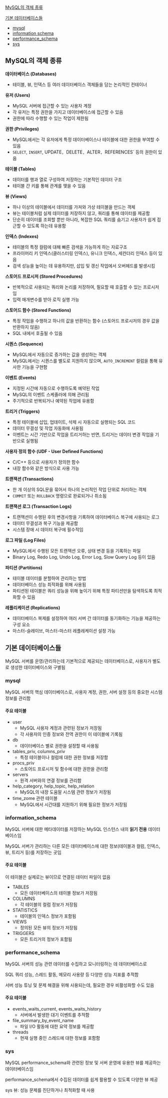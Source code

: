 [MySQL의 객체 종류](#mysql의-객체-종류)

[기본 데이터베이스들](#기본-데이터베이스들)
- [mysql](#mysql)
- [information schema](#information_schema)
- [performance_schema](#performance_schema)
- [sys](#sys)

## MySQL의 객체 종류

**데이터베이스 (Databases)**
- 테이블, 뷰, 인덱스 등 여러 데이터베이스 객체들을 담는 논리적인 컨테이너

**유저 (Users)**
- MySQL 서버에 접근할 수 있는 사용자 계정
- 각 유저는 특정 권한을 가지고 데이터베이스에 접근할 수 있음
- 권한에 따라 수행할 수 있는 작업이 제한됨

**권한 (Privileges)**
- MySQL에서는 각 유저에게 특정 데이터베이스나 테이블에 대한 권한을 부여할 수 있음
- `SELECT`, `INSERT`, UPDATE`, `DELETE`, `ALTER`, `REFERENCES` 등의 권한이 있음 

**테이블 (Tables)**
- 데이터를 행과 열로 구성하여 저장하는 기본적인 데이터 구조
- 테이블 간 키를 통해 관계를 맺을 수 있음

**뷰 (Views)**
- 하나 이상의 테이블에서 데이터를 가져와 가상 테이블을 만드는 객체
- 뷰는 테이블처럼 실제 데이터를 저장하지 않고, 쿼리를 통해 데이터를 제공함
- 단순히 데이터를 조회할 뿐만 아니라, 복잡한 SQL 쿼리를 숨기고 사용자가 쉽게 접근할 수 있도록 하는데 유용함

**인덱스 (Indexes)**
- 테이블의 특정 컬럼에 대해 빠른 검색을 가능하게 하는 자료구조
- 프라이머리 키 인덱스(클러스터링 인덱스), 유니크 인덱스, 세컨더리 인덱스 등이 있음
- 검색 성능을 높이는 데 유용하지만, 삽입 및 갱신 작업에서 오버헤드를 발생시킴

**스토어드 프로시저 (Stored Procedures)**
- 반복적으로 사용되는 쿼리와 논리를 저장하여, 필요할 때 호출할 수 있는 프로시저임
- 입력 매개변수를 받아 로직 실행 가능

**스토어드 함수 (Stored Functions)**
- 특정 작업을 수행하고 하나의 값을 반환하는 함수 (스토어드 프로시저의 경우 값을 반환하지 않음)
- SQL 내에서 호출될 수 있음

**시퀀스 (Sequence)**
- MySQL에서 자동으로 증가하는 값을 생성하는 객체
- MySQL에서는 시퀀스를 별도로 지원하지 않으며, `AUTO_INCREMENT` 컬럼을 통해 유사한 기능을 구현함

**이벤트 (Events)**
- 지정된 시간에 자동으로 수행하도록 예약된 작업
- MySQL의 이벤트 스케줄러에 의해 관리됨
- 주기적으로 반복되거나 예약된 작업에 유용함

**트리거 (Triggers)**
- 특정 테이블에 삽입, 업데이트, 삭제 시 자동으로 실행되는 SQL 코드
- 데이터 무결성 및 작업 자동화에 사용됨
- 이벤트는 시간 기반으로 작업을 트리거하는 반면, 트리거는 데이터 변경 작업을 기반으로 실행됨

**사용자 정의 함수 (UDF - User Defined Functions)**
- C/C++ 등으로 사용자가 정의한 함수
- 내장 함수와 같은 방식으로 사용 가능

**트랜잭션 (Transactions)**
- 한 개 이상의 SQL문을 묶어서 하나의 논리적인 작업 단위로 처리하는 객체
- `COMMIT` 또는 `ROLLBACK` 명령으로 완료되거나 취소됨

**트랜잭션 로그 (Transaction Logs)**
- 트랜잭션이 수행된 후의 변경사항을 기록하여 데이터베이스 복구에 사용되는 로그
- 데이터 무결성과 복구 기능을 제공함
- 시스템 장애 시 데이터 복구에 필수적임

**로그 파일 (Log Files)**
- MySQL에서 수행된 모든 트랜잭션 오류, 상태 변경 등을 기록하는 파일
- Binary Log, Redo Log, Undo Log, Error Log, Slow Query Log 등이 있음

**파티션 (Partitions)**
- 테이블 데이터를 분할하여 관리하는 방법
- 데이터베이스 성능 최적화를 위해 사용됨
- 파티션된 테이블은 쿼리 성능을 위해 높이기 위해 특정 파티션만을 탐색하도록 최적화할 수 있음 

**레플리케이션 (Replications)**
- 데이터베이스 복제를 설정하여 여러 서버 간 데이터를 동기화하는 기능을 제공하는 구성 요소
- 마스터-슬레이브, 마스터-마스터 레플레케이션 설정 가능

## 기본 데이터베이스들

MySQL 서버를 운영/관리하는데 기본적으로 제공되는 데이터베이스로, 사용자가 별도로 생성한 데이터베이스와 구별됨

### mysql

MySQL 서버의 핵심 데이터베이스로, 사용자 계정, 권한, 서버 설정 등의 중요한 시스템 정보를 관리함

#### 주요 테이블
- user
  - MySQL 사용자 계정과 관련된 정보가 저장됨
  - 각 사용자의 인증 정보와 전역 권한이 이 테이블에 기록됨
- db
  - 데이터베이스 별로 권한을 설정할 때 사용됨
- tables_priv, columns_priv
  - 특정 테이블이나 컬럼에 대한 권한 정보를 저장함
- procs_priv
  - 스토어드 프로시저 및 함수에 대한 권한을 관리함
- servers
  - 원격 서버와의 연결 정보를 관리함
- help_category, help_topic, help_relation
  - MySQL의 내장 도움말 시스템 관련 정보가 저장됨
- time_zome 관련 테이블
  - MySQL에서 시간대를 지원하기 위해 필요한 정보가 저장됨

### information_schema

MySQL 서버에 대한 메타데이터를 저장하는 MySQL 인스턴스 내의 **읽기 전용** 데이터베이스임

MySQL 서버가 관리하는 다른 모든 데이터베이스에 대한 정보(테이블과 컬럼, 인덱스, 뷰, 트리거 등)를 저장하는 곳임

#### 주요 테이블

이 테이블은 실제로는 뷰이므로 연결된 데이터 파일이 없음

- TABLES
  - 모든 데이터베이스의 테이블 정보가 저장됨
- COLUMNS
  - 각 테이블의 컬럼 정보가 저장됨
- STATISTICS
  - 테이블의 인덱스 정보가 포함됨
- VIEWS
  - 정의된 모든 뷰의 정보가 저장됨
- TRIGGERS
  - 모든 트리거의 정보가 포함됨

### performance_schema

MySQL 서버의 성능 관련 데이터를 수집하고 모니터링하는 데 데이터베이스로

SQL 쿼리 성능, 스레드 활동, 메모리 사용량 등 다양한 성능 지표를 추적함

서버 성능 튜닝 및 문제 해결을 위해 사용되는데, 필요한 경우 비활성화할 수도 있음

#### 주요 테이블
- events_waits_current, events_waits_history
  - 서버에서 발생한 대기 이벤트를 추적함
- file_summary_by_event_name
  - 파일 I/O 활동에 대한 요약 정보를 제공함
- threads
  - 현재 실행 중인 스레드에 대한 정보를 포함함

### sys

MySQL performance_schema와 관련된 정보 및 서버 운영에 유용한 뷰를 제공하는 데이터베이스임

performance_schema에서 수집된 데이터를 쉽게 활용할 수 있도록 다양한 뷰 제공

sys 뷰: 성능 문제를 진단하거나 최적화할 때 사용

